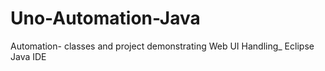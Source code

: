 # Uno-Automation-Java
Automation- classes and project demonstrating Web UI Handling_ Eclipse Java IDE

